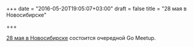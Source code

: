 +++
date = "2016-05-20T19:05:07+03:00"
draft = false
title = "28 мая в Новосибирске"

+++

<p><a href="https://golang-nsk.party/">28 мая в Новосибирске</a> состоится очередной Go Meetup.</p>


